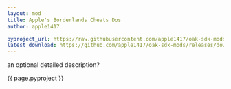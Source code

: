 ```yaml
---
layout: mod
title: Apple's Borderlands Cheats Dos
author: apple1417

pyproject_url: https://raw.githubusercontent.com/apple1417/oak-sdk-mods/master/abcd/pyproject.toml
latest_download: https://github.com/apple1417/oak-sdk-mods/releases/download/nightly/abcd.sdkmod
---
```


an optional detailed description?

{{ page.pyproject }}
